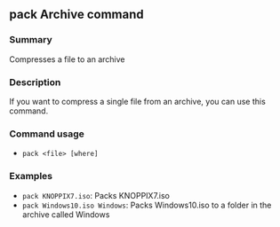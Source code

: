 ## pack Archive command

### Summary

Compresses a file to an archive

### Description

If you want to compress a single file from an archive, you can use this command.

### Command usage

* `pack <file> [where]`

### Examples

* `pack KNOPPIX7.iso`: Packs KNOPPIX7.iso
* `pack Windows10.iso Windows`: Packs Windows10.iso to a folder in the archive called Windows
